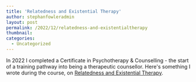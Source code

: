 ```yaml
---
title: 'Relatedness and Existential Therapy'
author: stephanfowleradmin
layout: post
permalink: /2022/12/relatedness-and-existentialtherapy
thumbnail: 
categories:
  - Uncategorized
---
```


In 2022 I completed a Certificate in Psychotherapy & Counselling - the start of a training pathway into being a therapeutic counsellor. Here's something I wrote
during the course, on [Relatedness and Existential Therapy](https://medium.com/@stephanfowler/relatedness-and-existential-therapy-6e010005faa7).
